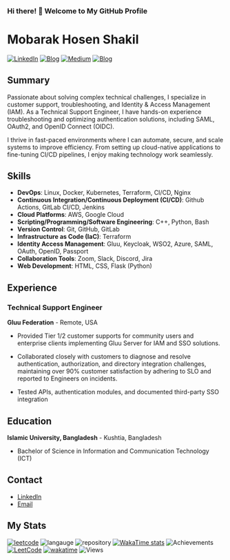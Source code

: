 ### Hi there! 👋 Welcome to My GitHub Profile


# Mobarak Hosen Shakil

[![LinkedIn](https://img.shields.io/badge/Mobarak%20Hosen-blue?style=flat&label=Linkedin)](https://www.linkedin.com/in/imshakil)
[![Blog](https://img.shields.io/badge/ShakilOps-red?style=flat&logo=youtube&logoColor=white&label=Youtube)](https://youtube.com/@ShakilOps)
[![Medium](https://img.shields.io/badge/Medium-imshakil-orange)](https://medium.com/@imshakil)
[![Blog](https://img.shields.io/badge/Blog-imshakil-green)](https://imshakil.github.io)

## Summary

Passionate about solving complex technical challenges, I specialize in customer support, troubleshooting, and Identity & Access Management (IAM). As a Technical Support Engineer, I have hands-on experience troubleshooting and optimizing authentication solutions, including SAML, OAuth2, and OpenID Connect (OIDC).

I thrive in fast-paced environments where I can automate, secure, and scale systems to improve efficiency. From setting up cloud-native applications to fine-tuning CI/CD pipelines, I enjoy making technology work seamlessly.

## Skills

- **DevOps**: Linux, Docker, Kubernetes, Terraform, CI/CD, Nginx
- **Continuous Integration/Continuous Deployment (CI/CD)**: Github Actions, GitLab CI/CD, Jenkins
- **Cloud Platforms**: AWS, Google Cloud
- **Scripting/Programming/Software Engineering**: C++, Python, Bash
- **Version Control**: Git, GitHub, GitLab
- **Infrastructure as Code (IaC)**: Terraform
- **Identity Access Management**: Gluu, Keycloak, WSO2, Azure, SAML, OAuth, OpenID, Passport
- **Collaboration Tools**: Zoom, Slack, Discord, Jira
- **Web Development**: HTML, CSS, Flask (Python)

## Experience

### Technical Support Engineer

**Gluu Federation** - Remote, USA

- Provided Tier 1/2 customer supports for community users and enterprise clients implementing Gluu Server for IAM and SSO solutions.

- Collaborated closely with customers to diagnose and resolve authentication, authorization, and directory integration challenges, maintaining over 90% customer satisfaction by adhering to SLO and reported to Engineers on incidents.

- Tested APIs, authentication modules, and documented third-party SSO integration

## Education

**Islamic University, Bangladesh** - Kushtia, Bangladesh

- Bachelor of Science in Information and Communication Technology (ICT)

## Contact

- [LinkedIn](https://linkedin.com/in/imshakil)
- [Email](mailto:mh.ice.iu@gmail.com)

## My Stats

[![leetcode](https://leetcard.jacoblin.cool/imshakil?animation=true)](https://leetcode.com/u/imshakil)
![langauge](https://github-readme-stats.vercel.app/api/top-langs/?username=imshakil&hide_progress=true&hide=html,lua,c,makefile&theme=vue-dark&count_private=true&langs_count=10)
![repository](https://github-readme-stats.vercel.app/api?username=imshakil&theme=vue-dark&count_private=true)
[![WakaTime stats](https://github-readme-stats.vercel.app/api/wakatime?username=imshakil&theme=vue-dark)](https://github.com/imShakil)
![Achievements](https://github-profile-trophy.vercel.app/?username=imshakil&theme=discord&count_private=true&column=-1)
[![LeetCode](https://img.shields.io/badge/leetcode-imshakil-yellow?&logo=leetcode)](https://leetcode.com/u/imshakil)
[![wakatime](https://wakatime.com/badge/user/9cc79b11-4d33-4c8e-918e-6503b22946fc.svg)](https://wakatime.com/@imShakil)
![Views](https://komarev.com/ghpvc/?username=imshakil)
